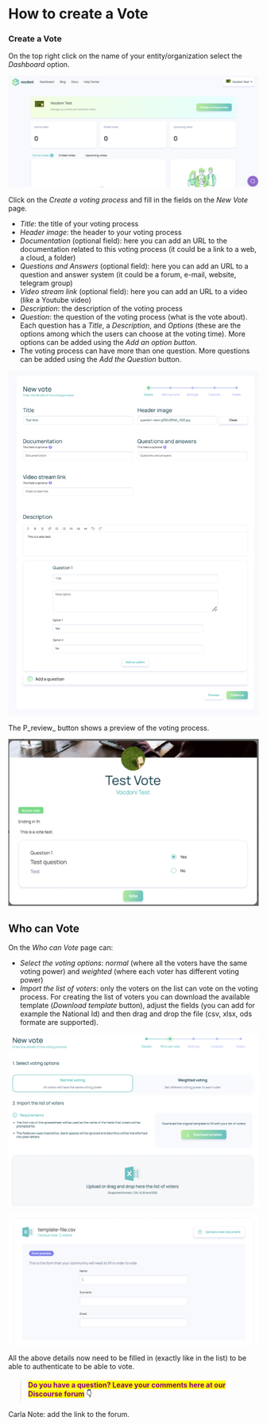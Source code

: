 # How to create a Vote

### Create a Vote

On the top right click on the name of your entity/organization select the _Dashboard_ option.

![Dashboard page - Create a voting process](<../../../.gitbook/assets/Schermata 2022-03-07 alle 14.40.42.png>)

Click on the _Create a voting process_ and fill in the fields on the _New Vote_ page.

* _Title_: the title of your voting process
* _Header image_: the header to your voting process
* _Documentation_ (optional field): here you can add an URL to the documentation related to this voting process (it could be a link to a web, a cloud,  a folder)
* _Questions and Answers_ (optional field): here you can add an URL to a question and answer system (it could be a forum, e-mail, website, telegram group)
* _Video stream link_ (optional field): here you can add an URL to a video (like a Youtube video)
* _Description_: the description of the voting process
* _Question_: the question of the voting process (what is the vote about). Each question has a _Title_, a _Description_, and _Options_ (these are the options among which the users can choose at the voting time). More options can be added using the _Add an option button_.
* The voting process can have more than one question. More questions can be added using the _Add the Question_ button.

![](<../../../.gitbook/assets/Schermata 2022-03-07 alle 14.45.39.png>)

The P_review_ button shows a preview of the voting process.

![Preview of the Voting process](<../../../.gitbook/assets/Schermata 2022-03-07 alle 15.01.20.png>)

## Who can Vote

On the _Who can Vote_ page can:

* _Select the voting options_: _normal_ (where all the voters have the same voting power) and _weighted_ (where each voter has different voting power)
* _Import the list of voters_: only the voters on the list can vote on the voting process. For creating the list of voters you can download the available template (_Download template_ button), adjust the fields (you can add for example the National Id) and then drag and drop the file (csv, xlsx, ods formate are supported).

![Who can vote page](<../../../.gitbook/assets/Schermata 2022-03-07 alle 15.04.01.png>)

![Form for the voters](<../../../.gitbook/assets/Schermata 2022-03-07 alle 15.16.18.png>)

All the above details now need to be filled in (exactly like in the list) to be able to authenticate to be able to vote.





> #### <mark style="color:purple;">Do you have a question? Leave your comments here at our Discourse forum</mark> 👇

Carla Note: add the link to the forum.
